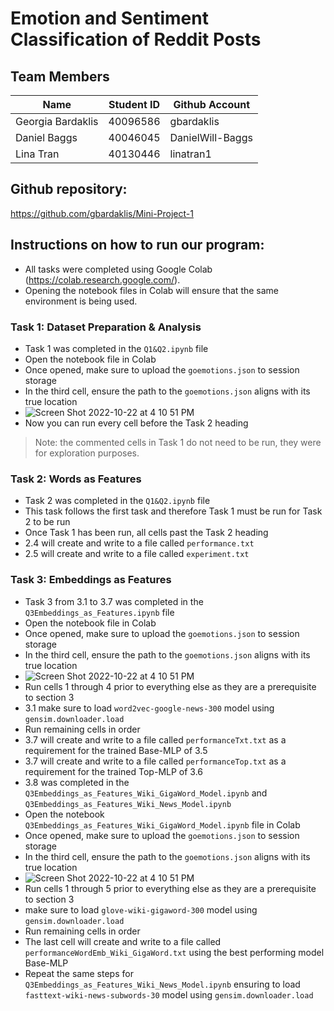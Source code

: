 # Emotion and Sentiment Classification of Reddit Posts

## Team Members
| Name               | Student ID    | Github Account   |
| -------------      | ------------- |-------------     |
| Georgia Bardaklis  | 40096586      | gbardaklis       |
| Daniel Baggs       | 40046045      | DanielWill-Baggs |
| Lina Tran          | 40130446      | linatran1        |

## Github repository:
https://github.com/gbardaklis/Mini-Project-1

## Instructions on how to run our program:
- All tasks were completed using Google Colab (https://colab.research.google.com/).
- Opening the notebook files in Colab will ensure that the same environment is being used.

### Task 1: Dataset Preparation & Analysis
- Task 1 was completed in the `Q1&Q2.ipynb` file
- Open the notebook file in Colab
- Once opened, make sure to upload the `goemotions.json` to session storage
- In the third cell, ensure the path to the `goemotions.json` aligns with its true location
- ![Screen Shot 2022-10-22 at 4 10 51 PM](https://user-images.githubusercontent.com/43450986/197360605-f5a2768d-381d-4288-87e9-1d8d67dcf285.png)
- Now you can run every cell before the Task 2 heading

>Note: the commented cells in Task 1 do not need to be run, they were for exploration purposes.

### Task 2: Words as Features
- Task 2 was completed in the `Q1&Q2.ipynb` file
- This task follows the first task and therefore Task 1 must be run for Task 2 to be run
- Once Task 1 has been run, all cells past the Task 2 heading 
- 2.4 will create and write to a file called `performance.txt`
- 2.5 will create and write to a file called `experiment.txt`

### Task 3: Embeddings as Features
- Task 3 from 3.1 to 3.7 was completed in the `Q3Embeddings_as_Features.ipynb` file
- Open the notebook file in Colab
- Once opened, make sure to upload the `goemotions.json` to session storage
- In the third cell, ensure the path to the `goemotions.json` aligns with its true location
- ![Screen Shot 2022-10-22 at 4 10 51 PM](https://user-images.githubusercontent.com/43450986/197360605-f5a2768d-381d-4288-87e9-1d8d67dcf285.png)
- Run cells 1 through 4 prior to everything else as they are a prerequisite to section 3
- 3.1 make sure to load `word2vec-google-news-300` model using `gensim.downloader.load`
- Run remaining cells in order
- 3.7 will create and write to a file called `performanceTxt.txt` as a requirement for the trained Base-MLP of 3.5
- 3.7 will create and write to a file called `performanceTop.txt` as a requirement for the trained Top-MLP of 3.6
- 3.8 was completed in the `Q3Embeddings_as_Features_Wiki_GigaWord_Model.ipynb` and `Q3Embeddings_as_Features_Wiki_News_Model.ipynb`
- Open the notebook `Q3Embeddings_as_Features_Wiki_GigaWord_Model.ipynb` file in Colab
- Once opened, make sure to upload the `goemotions.json` to session storage
- In the third cell, ensure the path to the `goemotions.json` aligns with its true location
- ![Screen Shot 2022-10-22 at 4 10 51 PM](https://user-images.githubusercontent.com/43450986/197360605-f5a2768d-381d-4288-87e9-1d8d67dcf285.png)
- Run cells 1 through 5 prior to everything else as they are a prerequisite to section 3
- make sure to load `glove-wiki-gigaword-300` model using `gensim.downloader.load`
- Run remaining cells in order
- The last cell will create and write to a file called `performanceWordEmb_Wiki_GigaWord.txt` using the best performing model Base-MLP
- Repeat the same steps for `Q3Embeddings_as_Features_Wiki_News_Model.ipynb` ensuring to load `fasttext-wiki-news-subwords-30` model using `gensim.downloader.load`

